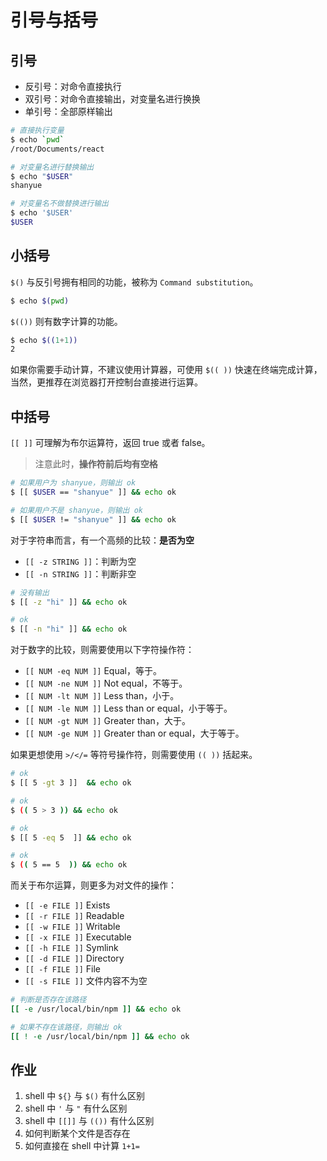 # 引号与括号

## 引号

+ 反引号：对命令直接执行
+ 双引号：对命令直接输出，对变量名进行换换
+ 单引号：全部原样输出

``` bash
# 直接执行变量
$ echo `pwd`
/root/Documents/react

# 对变量名进行替换输出
$ echo "$USER"
shanyue

# 对变量名不做替换进行输出
$ echo '$USER'
$USER
```

## 小括号

`$()` 与反引号拥有相同的功能，被称为 `Command substitution`。

``` bash
$ echo $(pwd)
```

`$(())` 则有数字计算的功能。

``` bash
$ echo $((1+1))
2
```

如果你需要手动计算，不建议使用计算器，可使用 `$(( ))` 快速在终端完成计算，当然，更推荐在浏览器打开控制台直接进行运算。

## 中括号

`[[ ]]` 可理解为布尔运算符，返回 true 或者 false。

> 注意此时，**操作符前后均有空格**

``` bash
# 如果用户为 shanyue，则输出 ok
$ [[ $USER == "shanyue" ]] && echo ok

# 如果用户不是 shanyue，则输出 ok
$ [[ $USER != "shanyue" ]] && echo ok
```

对于字符串而言，有一个高频的比较：**是否为空**

+ `[[ -z STRING ]]`：判断为空
+ `[[ -n STRING ]]`：判断非空

``` bash
# 没有输出
$ [[ -z "hi" ]] && echo ok

# ok
$ [[ -n "hi" ]] && echo ok
```

对于数字的比较，则需要使用以下字符操作符：

+ `[[ NUM -eq NUM ]]`	Equal，等于。
+ `[[ NUM -ne NUM ]]`	Not equal，不等于。
+ `[[ NUM -lt NUM ]]`	Less than，小于。
+ `[[ NUM -le NUM ]]`	Less than or equal，小于等于。
+ `[[ NUM -gt NUM ]]`	Greater than，大于。
+ `[[ NUM -ge NUM ]]`	Greater than or equal，大于等于。

如果更想使用 `>/</=` 等符号操作符，则需要使用 `(( ))` 括起来。

``` bash
# ok
$ [[ 5 -gt 3 ]]  && echo ok

# ok
$ (( 5 > 3 )) && echo ok

# ok
$ [[ 5 -eq 5  ]] && echo ok

# ok
$ (( 5 == 5  )) && echo ok
```

而关于布尔运算，则更多为对文件的操作：

+ `[[ -e FILE ]]`	Exists
+ `[[ -r FILE ]]`	Readable
+ `[[ -w FILE ]]`	Writable
+ `[[ -x FILE ]]`	Executable
+ `[[ -h FILE ]]`	Symlink
+ `[[ -d FILE ]]`	Directory
+ `[[ -f FILE ]]`	File
+ `[[ -s FILE ]]` 文件内容不为空

``` bash
# 判断是否存在该路径
[[ -e /usr/local/bin/npm ]] && echo ok

# 如果不存在该路径，则输出 ok
[[ ! -e /usr/local/bin/npm ]] && echo ok
```

## 作业

1. shell 中 `${}` 与 `$()` 有什么区别
1. shell 中 `'` 与 `"` 有什么区别
1. shell 中 `[[]]` 与 `(())` 有什么区别
1. 如何判断某个文件是否存在
1. 如何直接在 shell 中计算 `1+1=`

